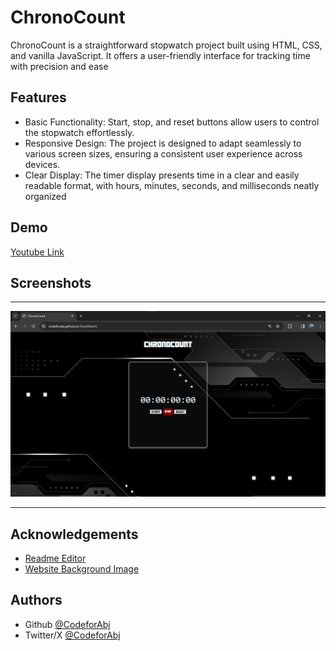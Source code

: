 
# ChronoCount

ChronoCount is a straightforward stopwatch project built using HTML, CSS, and vanilla JavaScript. It offers a user-friendly interface for tracking time with precision and ease

## Features
- Basic Functionality: Start, stop, and reset buttons allow users to control the stopwatch effortlessly.
- Responsive Design: The project is designed to adapt seamlessly to various screen sizes, ensuring a consistent user experience across devices.
- Clear Display: The timer display presents time in a clear and easily readable format, with hours, minutes, seconds, and milliseconds neatly organized
## Demo

[Youtube Link](https://youtu.be/lOU63NPWVGQ)


## Screenshots
___
![Landing Page](https://github.com/CodeforAbj/StopWatch/blob/93a2266c8e95341cd9ea792168f7f8d1a53afc47/Screenshot/Screenshot1.png)
___

## Acknowledgements

 - [Readme Editor](https://readme.so/editor)
 - [Website Background Image]("https://www.freepik.com/free-vector/gradient-black-technology-background_21074660.htm#query=black%20future%20technology%20background&position=16&from_view=keyword&track=ais&uuid=a66456bb-55de-48c4-b14a-b2295653d6c4)
## Authors

- Github [@CodeforAbj](https://www.github.com/@CodeforAbj)
- Twitter/X [@CodeforAbj](https://twitter.com/codeforabj)
